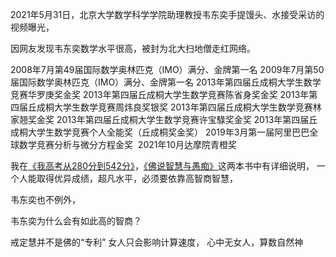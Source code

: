 2021年5月31日，北京大学数学科学学院助理教授韦东奕手提馒头、水接受采访的视频曝光，

因网友发现韦东奕数学水平很高，被封为北大扫地僧走红网络。

2008年7月第49届国际数学奥林匹克（IMO）满分、金牌第一名
2009年7月第50届国际数学奥林匹克（IMO）满分、金牌第一名
2013年第四届丘成桐大学生数学竞赛华罗庚奖金奖
2013年第四届丘成桐大学生数学竞赛陈省身奖金奖
2013年第四届丘成桐大学生数学竞赛周炜良奖银奖
2013年第四届丘成桐大学生数学竞赛林家翘奖金奖
2013年第四届丘成桐大学生数学竞赛许宝騄奖金奖
2013年第四届丘成桐大学生数学竞赛个人全能奖（丘成桐奖金奖）
2019年3月第一届阿里巴巴全球数学竞赛分析与微分方程金奖&nbsp;
2021年10月达摩院青橙奖&nbsp;

我在[《我高考从280分到542分》](https://www.kancloud.cn/luojiangtao/foshuoxuexi)，[《佛说智慧与愚痴》](https://www.kancloud.cn/luojiangtao/foshuozhihui)这两本书中有详细说明，
一个人能取得优异成绩，超凡水平，必须要依靠高智商智慧，

韦东奕也不例外，

韦东奕为什么会有如此高的智商？

戒定慧并不是佛的“专利”
女人只会影响计算速度，
心中无女人，算数自然神
